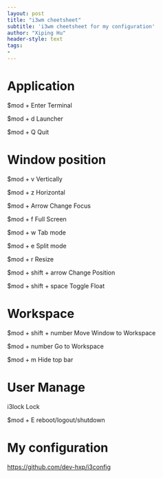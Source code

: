 ```yaml
---
layout: post
title: "i3wm cheetsheet"
subtitle: 'i3wm cheetsheet for my configuration'
author: "Xiping Hu"
header-style: text
tags:
- 
---
```


# Application #

$mod + Enter Terminal

$mod + d Launcher

$mod + Q Quit

# Window position #

$mod + v Vertically

$mod + z Horizontal

$mod + Arrow Change Focus

$mod + f Full Screen

$mod + w Tab mode

$mod + e Split mode

$mod + r Resize

$mod + shift + arrow Change Position

$mod + shift + space Toggle Float
# Workspace #

$mod + shift + number Move Window to Workspace

$mod + number Go to Workspace

$mod + m Hide top bar

# User Manage #

i3lock Lock

$mod + E reboot/logout/shutdown

# My configuration  #

<https://github.com/dev-hxp/i3config>

